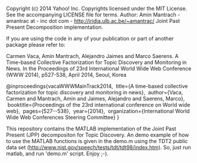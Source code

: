 Copyright (c) 2014 Yahoo! Inc.
Copyrights licensed under the MIT License. See the accompanying LICENSE file for terms.
Author: Amin Mantrach - amantrac at -  inc dot com - http://iridia.ulb.ac.be/~amantrac/
Joint Past Present Decomposition implementation.

If you are using the code in any of your publication or part of another package please refer to:

Carmen Vaca, Amin Mantrach, Alejandro Jaimes and Marco Saerens. 
A Time-based Collective Factorization for Topic Discovery and Monitoring in News. 
In the Proceedings of 23rd International World Wide Web Conference (WWW 2014), p527-538, April 2014, Seoul, Korea 

@inproceedings{vacaWWWMainTrack2014,
  title={A time-based collective factorization for topic discovery and monitoring in news},
  author={Vaca, Carmen and Mantrach, Amin and Jaimes, Alejandro and Saerens, Marco},
  booktitle={Proceedings of the 23rd international conference on World wide web},
  pages={527--538},
  year={2014},
  organization={International World Wide Web Conferences Steering Committee}
}


This repository contains the MATLAB implementation of the Joint Past Present (JPP)  decompositon for Topic Discovery.
An demo example of how to use the MATLAB functions is given in the demo.m using the TDT2 public data set (http://www.nist.gov/speech/tests/tdt/tdt98/index.htm).
So, just run matlab, and run 'demo.m' script.
Enjoy ;-).